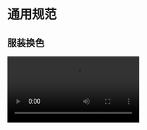 # 通用规范

## 服装换色

<video controls src="https://arkimg.ark.online/03%E8%A7%92%E8%89%B2%E7%AF%87%EF%BC%9A%E8%A7%92%E8%89%B2%E6%9C%8D%E8%A3%85%E6%8D%A2%E8%89%B2%E7%AE%80%E4%BB%8B.mp4" />

- 服装和发饰支持在编辑区内更换颜色和纹理。

### 各风格支持的类型与数量参照下表：

![image-20230704132359913](https://arkimg.ark.online/image-20230704132359913.png)

### 各风格换色的具体细节：

- 各风格控制换色区域的方式略有不同。
  - 二次元——通过服装UV1的摆放
  - Lowpoly——通过服装UV1的摆放
  - 写实——通过MASK贴图的通道控制
  - 欧美卡通——通过MASK贴图的通道控制
- 花纹可以自行创作。
  - 二次元——通过服装UV2的摆放
  - Lowpoly——通过服装UV2的摆放
  - 写实——通过MASK贴图的通道控制
  - 欧美卡通——通过MASK贴图的通道控制
- 贴花可以自行创作。
  - 二次元——通过服装UV4的摆放
  - Lowpoly——通过服装UV4的摆放
  - 写实——通过MASK贴图的通道控制
  - 欧美卡通——通过MASK贴图的通道控制
- 细节法线——仅PBR流程可用

## 妆容制作

<video controls src="https://arkimg.ark.online/03%E8%A7%92%E8%89%B2%E7%AF%87%EF%BC%9A%E7%AE%80%E5%8D%95%E7%9A%84%E4%BA%8C%E6%AC%A1%E5%85%83%E5%A6%86%E5%AE%B9%E7%A4%BA%E4%BE%8B.mp4" />

- 针对高级人行形象的角色换妆。

### 可创作内容：

- 眉毛，睫毛，瞳孔，唇妆，面妆，眼妆。

### 妆容模板：

[二次元女性妆容制作（点此下载）](https://arkimg.ark.online/%E4%BA%8C%E6%AC%A1%E5%85%83%E5%A5%B3%E6%80%A7%E5%A6%86%E5%AE%B9%E5%88%B6%E4%BD%9C.spp)

[二次元男性妆容制作（点此下载）](https://arkimg.ark.online/%E4%BA%8C%E6%AC%A1%E5%85%83%E7%94%B7%E6%80%A7%E5%A6%86%E5%AE%B9%E5%88%B6%E4%BD%9C.spp)

#### 尺寸和格式：

- 花纹贴图尺寸为256*256。
- TGA格式24位。

#### 命名

- 各风格资源命名参考下表。
- 如果使用提供的Substance Paniter妆容模板制作，只需导出后自行设置[资源编号](./2-3-2-resource-number) 即可。

![img](https://arkimg.ark.online/1688986721131-5.png)

#### 制作方式

- 不同风格制作办法略有不同。（仅限高级人行形象）
- 我们提供了各个风格绘制妆容的SubstancePainter文件模板。
  - 打开Substance Paniter模板，选择妆容对应的纹理集。
  - 选择对应图层蒙版可以用笔刷进行绘制。
  - 输出时，确保图层的开启和关闭状态正确。（输出时，仅开启绿色图层，红色和黄色需要关闭）
    - ![img](https://arkimg.ark.online/1688447565275-2.png)
- 使用模板输出。
  - 输出目录自行选择，使用Mw_Cartoon妆容输出模板。文件类型Tga。文件大小256。
    - ![img](https://arkimg.ark.online/1688447565270-1.png)
- 输出后自行设[资源编号](./2-3-2-resource-number)即可。

## 花纹和贴花

### 花纹和贴花制作介绍视频

##### 高级人形形象的花纹和贴花制作（上）

<video controls src="https://arkimg.ark.online/03%E8%A7%92%E8%89%B2%E7%AF%87%EF%BC%9A%E9%AB%98%E7%BA%A7%E4%BA%BA%E5%BD%A2%E5%BD%A2%E8%B1%A1%EF%BC%88V2%EF%BC%89%E7%9A%84%E8%8A%B1%E7%BA%B9%E5%92%8C%E8%B4%B4%E8%8A%B1%E5%88%B6%E4%BD%9C%EF%BC%88%E4%B8%8A%EF%BC%89.mp4" />

##### 高级人形形象的花纹和贴花制作（下）

<video controls src="https://arkimg.ark.online/03%E8%A7%92%E8%89%B2%E7%AF%87%EF%BC%9A%E9%AB%98%E7%BA%A7%E4%BA%BA%E5%BD%A2%E5%BD%A2%E8%B1%A1%EF%BC%88V2%EF%BC%89%E7%9A%84%E8%8A%B1%E7%BA%B9%E5%92%8C%E8%B4%B4%E8%8A%B1%E5%88%B6%E4%BD%9C%EF%BC%88%E4%B8%8B%EF%BC%89.mp4" />

### 花纹贴图：

- 花纹只支持四方连续贴图。
- 可以在编辑器内调整大小和旋转方向。

#### 尺寸和格式：

- 花纹贴图尺寸为128*128。
- TGA格式24位。

#### 命名

- 命名：T_Cartoon_ComResouce_Decals_[资源编号](./2-3-2-resource-number) 

#### 呈现方式：

- 二次元——通过服装UV2的摆放。
- Lowpoly——通过服装U2的摆放。
- 写实——通过MASK贴图的RGBA四个通道。
- 欧美卡通——通过MASK贴图的RGBA四个通道。

### 贴花贴图：

- 贴花可以用来制作一些小图案或者logo。

#### 尺寸和格式：

- 贴花大小为128*128
- TGA格式32位
  - RGB为贴花的颜色
  - A为贴花的Mask

#### 命名

- 命名：T_Cartoon_ComResouce_Decals_[资源编号](./2-3-2-resource-number)

#### 呈现方式：

- 二次元——通过服装UV4的摆放。
- Lowpoly——通过服装U4的摆放。
- 写实——通过MASK贴图的RG两个通道。
- 欧美卡通——通过MASK贴图的RG两个通道+编辑器参数调节

## 材质球插槽命名：

- 高级人型形象角色资源通用：

  - 需要在3Dmax中赋予材质，并且命名正确。

  - 材质球命名参考下表中的分类。

  |     上装     |   ClothUpper    |
  | :----------: | :-------------: |
  |   上衣透贴   | ClothUpper_Mask |
  |     下装     |   ClothLower    |
  |   下装透贴   | ClothLower_Mask |
  |     手套     |      Glave      |
  |   手套透贴   |   Glave_Mask    |
  |     鞋子     |   ClothShoes    |
  |   鞋子透贴   | ClothShoes_Mask |
  | 身体部分裸模 |      Body       |
  |     头发     |      Hair       |
  |     发饰     |     HairAcc     |
  |   发饰透贴   |  HairAcc_Mask   |